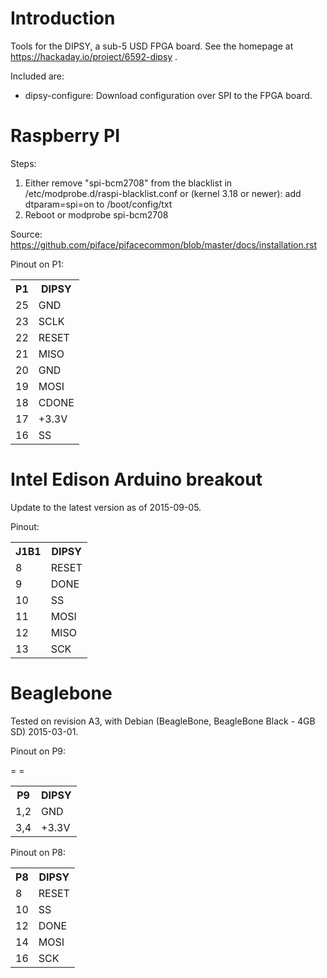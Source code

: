 Introduction
============

Tools for the DIPSY, a sub-5 USD FPGA board.
See the homepage at https://hackaday.io/project/6592-dipsy .

Included are:
* dipsy-configure: Download configuration over SPI to the FPGA board.


Raspberry PI
============
Steps:
<ol>
<li>
Either remove "spi-bcm2708" from the blacklist in /etc/modprobe.d/raspi-blacklist.conf or (kernel 3.18 or newer): add dtparam=spi=on to /boot/config/txt
</li>
<li>
Reboot or modprobe spi-bcm2708
</li>
</ol>

Source: https://github.com/piface/pifacecommon/blob/master/docs/installation.rst

Pinout on P1:<table>
<tr>
	<th>P1</th><th>DIPSY</th>
</tr>
<tr>
	<td>25</td><td>GND</td>
</tr>
<tr>
	<td>23</td><td>SCLK</td>
</tr>
<tr>
	<td>22</td><td>RESET</td>
</tr>
<tr>
	<td>21</td><td>MISO</td>
</tr>
<tr>
	<td>20</td><td>GND</td>
</tr>
<tr>
	<td>19</td><td>MOSI</td>
</tr>
<tr>
	<td>18</td><td>CDONE</td>
</tr>
<tr>
	<td>17</td><td>+3.3V</td>
</tr>
<tr>
	<td>16</td><td>SS</td>
</tr>
</table>

Intel Edison Arduino breakout
=============================
Update to the latest version as of 2015-09-05.

Pinout:<table>
<tr>
	<th>J1B1</th><th>DIPSY</th>
</tr>
<tr>
	 <td>8</td><td>RESET</td>
</tr>
<tr>
	 <td>9</td><td>DONE</td>
</tr>
<tr>
	<td>10</td><td>SS</td>
</tr>
<tr>
	<td>11</td><td>MOSI</td>
</tr>
<tr>
	<td>12</td><td>MISO</td>
</tr>
<tr>
	<td>13</td><td>SCK</td>
</tr>
</table>

Beaglebone
==========
Tested on revision A3, with Debian (BeagleBone, BeagleBone Black - 4GB SD) 2015-03-01.


Pinout on P9:<table>
<tr>
	<th>P9</th><th>DIPSY</th>
</tr>
<tr>
	<td>1,2</td> = <td>GND</td>
</tr>
<tr>
	<td>3,4</td> = <td>+3.3V</td>
</tr>
</table>

Pinout on P8:<table>
<tr>
	<th>P8</th><th>DIPSY</th>
</tr>
<tr>
	 <td>8</td><td>RESET</td>
</tr>
<tr>
	<td>10</td><td>SS</td>
</tr>
<tr>
	<td>12</td><td>DONE</td>
</tr>
<tr>
	<td>14</td><td>MOSI</td>
</tr>
<tr>
	<td>16</td><td>SCK</td>
</tr>
</table>
